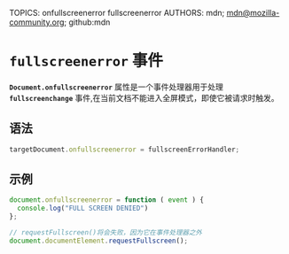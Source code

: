 TOPICS: onfullscreenerror
        fullscreenerror
AUTHORS: mdn; mdn@mozilla-community.org; github:mdn

# `fullscreenerror` 事件

**`Document.onfullscreenerror`** 属性是一个事件处理器用于处理 **`fullscreenchange`** 事件,在当前文档不能进入全屏模式，即使它被请求时触发。

## 语法

```javascript
targetDocument.onfullscreenerror = fullscreenErrorHandler;
```

## 示例

```javascript
document.onfullscreenerror = function ( event ) {
  console.log("FULL SCREEN DENIED")
};

// requestFullscreen()将会失败，因为它在事件处理器之外
document.documentElement.requestFullscreen();
```
